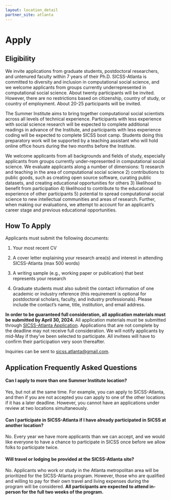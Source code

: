 ```yaml
---
layout: location_detail
partner_site: atlanta
---
```


# Apply

## Eligibility

We invite applications from graduate students, postdoctoral researchers, and untenured faculty within 7 years of their Ph.D. SICSS-Atlanta is committed to diversity and inclusion in computational social science, and we welcome applicants from groups currently underrepresented in computational social science. About twenty participants will be invited. However, there are no restrictions based on citizenship, country of study, or country of employment. About 20-25 participants will be invited.

The Summer Institute aims to bring together computational social scientists across all levels of technical experience. Participants with less experience with social science research will be expected to complete additional readings in advance of the Institute, and participants with less experience coding will be expected to complete SICSS boot camp. Students doing this preparatory work will be supported by a teaching assistant who will hold online office hours during the two months before the Institute.

We welcome applicants from all backgrounds and fields of study, especially applicants from groups currently under-represented in computational social science. We evaluate applicants along a number of dimensions: 1) research and teaching in the area of computational social science 2) contributions to public goods, such as creating open source software, curating public datasets, and creating educational opportunities for others 3) likelihood to benefit from participation 4) likelihood to contribute to the educational experience of other participants 5) potential to spread computational social science to new intellectual communities and areas of research. Further, when making our evaluations, we attempt to account for an applicant’s career stage and previous educational opportunities.

## How To Apply

Applicants must submit the following documents:

1) Your most recent CV

2) A cover letter explaining your research area(s) and interest in attending SICSS-Atlanta (max 500 words)

3) A writing sample (e.g., working paper or publication) that best represents your research

4) Graduate students must also submit the contact information of one academic or industry reference (this requirement is optional for postdoctoral scholars, faculty, and industry professionals). Please include the contact’s name, title, institution, and email address.

**In order to be guaranteed full consideration, all application materials must be submitted by April 30, 2024.** All application materials must be submitted through [SICSS-Atlanta Application](https://forms.gle/ib25WWrD4HHF56Pt5). Applications that are not complete by the deadline may not receive full consideration. We will notify applicants by mid-May if they’ve been selected to participate. All invitees will have to confirm their participation very soon thereafter.

Inquiries can be sent to <sicss.atlanta@gmail.com>.

## Application Frequently Asked Questions

#### Can I apply to more than one Summer Institute location?

Yes, but not at the same time. For example, you can apply to SICSS-Atlanta, and then if you are not accepted you can apply to one of the other locations if it has a later deadline. However, you cannot have an applications under review at two locations simultaneously.

#### Can I participate in SICSS-Atlanta if I have already participated in SICSS at another location?

No. Every year we have more applicants than we can accept, and we would like everyone to have a chance to participate in SICSS once before we allow folks to participate twice.

#### Will travel or lodging be provided at the SICSS-Atlanta site?

No. Applicants who work or study in the Atlanta metropolitan area will be prioritized for the SICSS-Atlanta program. However, those who are qualified and willing to pay for their own travel and living expenses during the program will be considered. <strong>All participants are expected to attend in-person for the full two weeks of the program.</strong>

